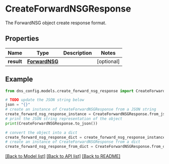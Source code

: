 # CreateForwardNSGResponse

The ForwardNSG object create response format.

## Properties

Name | Type | Description | Notes
------------ | ------------- | ------------- | -------------
**result** | [**ForwardNSG**](ForwardNSG.md) |  | [optional] 

## Example

```python
from dns_config.models.create_forward_nsg_response import CreateForwardNSGResponse

# TODO update the JSON string below
json = "{}"
# create an instance of CreateForwardNSGResponse from a JSON string
create_forward_nsg_response_instance = CreateForwardNSGResponse.from_json(json)
# print the JSON string representation of the object
print(CreateForwardNSGResponse.to_json())

# convert the object into a dict
create_forward_nsg_response_dict = create_forward_nsg_response_instance.to_dict()
# create an instance of CreateForwardNSGResponse from a dict
create_forward_nsg_response_from_dict = CreateForwardNSGResponse.from_dict(create_forward_nsg_response_dict)
```
[[Back to Model list]](../README.md#documentation-for-models) [[Back to API list]](../README.md#documentation-for-api-endpoints) [[Back to README]](../README.md)


